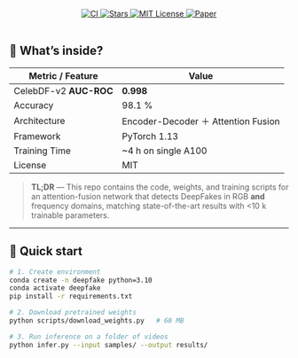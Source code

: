 <!-- README.md — Attention-Fusion DeepFake Detector (example)  -->
<p align="center">
  <!-- Optional banner / logo -->
  <!-- <img src="assets/banner.png" alt="Attention-Fusion DeepFake Detector" width="60%"> -->
</p>

<div align="center">

<!-- Badges: feel free to remove or swap -->
<a href="https://github.com/snehakumari1996/Attention_Network_for_Deepfake_Detection/actions">
  <img alt="CI" src="https://img.shields.io/github/actions/workflow/status/snehakumari1996/Attention_Network_for_Deepfake_Detection/ci.yml?logo=github">
</a>
<a href="https://github.com/snehakumari1996/Attention_Network_for_Deepfake_Detection/stargazers">
  <img alt="Stars" src="https://img.shields.io/github/stars/snehakumari1996/Attention_Network_for_Deepfake_Detection?color=yellow&logo=star">
</a>
<a href="LICENSE">
  <img alt="MIT License" src="https://img.shields.io/badge/license-MIT-green">
</a>
<a href="docs/paper.pdf">
  <img alt="Paper" src="https://img.shields.io/badge/paper-ICAAIML 2024-orange">
</a>

</div>

<br/>

## 🧩 What’s inside?
| Metric / Feature | Value |
|------------------|-------|
| CelebDF-v2 **AUC-ROC** | **0.998** |
| Accuracy | 98.1 % |
| Architecture | Encoder-Decoder ＋ Attention Fusion |
| Framework | PyTorch 1.13 |
| Training Time | ~4 h on single A100 |
| License | MIT |

> **TL;DR** — This repo contains the code, weights, and training scripts for an attention-fusion network that detects DeepFakes in RGB **and** frequency domains, matching state-of-the-art results with <10 k trainable parameters.

---

## 🚀 Quick start

```bash
# 1. Create environment
conda create -n deepfake python=3.10
conda activate deepfake
pip install -r requirements.txt

# 2. Download pretrained weights
python scripts/download_weights.py   # 60 MB

# 3. Run inference on a folder of videos
python infer.py --input samples/ --output results/
